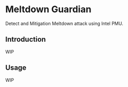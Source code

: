 # Meltdown Guardian

Detect and Mitigation Meltdown attack using Intel PMU.

## Introduction

WIP

## Usage

WIP
